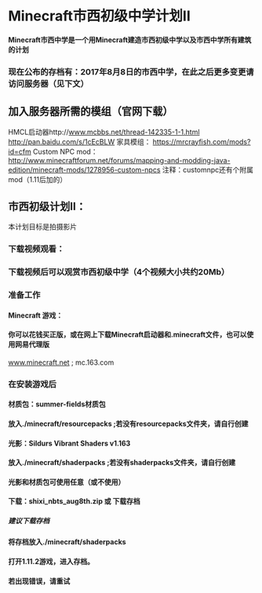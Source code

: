 # Minecraft市西初级中学计划II
#### Minecraft市西中学是一个用Minecraft建造市西初级中学以及市西中学所有建筑的计划
### 现在公布的存档有：2017年8月8日的市西中学，在此之后更多变更请访问服务器（见下文）
## 加入服务器所需的模组（官网下载）
HMCL启动器http://www.mcbbs.net/thread-142335-1-1.html
http://pan.baidu.com/s/1cEcBLW
家具模组： https://mrcrayfish.com/mods?id=cfm
Custom NPC mod：http://www.minecraftforum.net/forums/mapping-and-modding-java-edition/minecraft-mods/1278956-custom-npcs
注释：customnpc还有个附属mod（1.11后加的）
## 市西初级计划II：
本计划目标是拍摄影片
### 下载视频观看：
### 下载视频后可以观赏市西初级中学（4个视频大小共约20Mb）
### 准备工作
#### Minecraft 游戏：
#### 你可以花钱买正版，或在网上下载Minecraft启动器和.minecraft文件，也可以使用网易代理版
www.minecraft.net ; mc.163.com
### 在安装游戏后
#### 材质包：summer-fields材质包
#### 放入./minecraft/resourcepacks ;若没有resourcepacks文件夹，请自行创建
#### 光影：Sildurs Vibrant Shaders v1.163
#### 放入./minecraft/shaderpacks ;若没有shaderpacks文件夹，请自行创建
#### 光影和材质包可使用任意（或不使用）
#### 下载：shixi_nbts_aug8th.zip 或 下载存档
##### 建议下载存档
#### 将存档放入./minecraft/shaderpacks
#### 打开1.11.2游戏，进入存档。
#### 若出现错误，请重试
